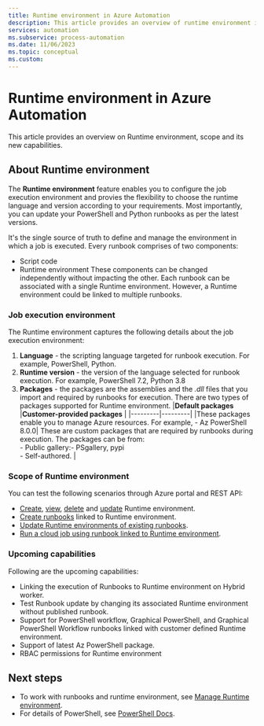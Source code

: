 ```yaml
---
title: Runtime environment in Azure Automation
description: This article provides an overview of runtime environment in Azure Automation.
services: automation
ms.subservice: process-automation
ms.date: 11/06/2023
ms.topic: conceptual
ms.custom:
---
```


# Runtime environment in Azure Automation

This article provides an overview on Runtime environment, scope and its new capabilities.

## About Runtime environment

The **Runtime environment** feature enables you to configure the job execution environment and provies the flexibility to choose the runtime language and version according to your requirements. Most importantly, you can update your PowerShell and Python runbooks as per the latest versions. 

It's the single source of truth to define and manage the environment in which a job is executed. Every runbook comprises of two components:
- Script code
- Runtime environment
These components can be changed independently without impacting the other. Each runbook can be associated with a single Runtime environment. However, a Runtime environment could be linked to multiple runbooks.

### Job execution environment

The Runtime environment captures the following details about the job execution environment:

1. **Language** - the scripting language targeted for runbook execution. For example, PowerShell, Python.
1. **Runtime version** - the version of the language selected for runbook execution. For example, PowerShell 7.2, Python 3.8
1. **Packages** - the packages are the assemblies and the *.dll* files that you import and required by runbooks for execution. There are two types of packages supported for Runtime environment.
   |**Default packages**  |**Customer-provided packages** |
   |---------|---------|
   |These packages enable you to manage Azure resources. For example, - Az PowerShell 8.0.0| These are custom packages that are required by runbooks during execution. The packages can be from: </br> - Public gallery:- PSgallery, pypi </br> - Self-authored. |

### Scope of Runtime environment
You can test the following scenarios through Azure portal and REST API:
- [Create](manage-runtime-environment.md#create-runtime-environment), [view](manage-runtime-environment.md#view-runtime-environment), [delete](manage-runtime-environment.md#delete-runtime-environment) and [update](manage-runtime-environment.md#update-runtime-environment) Runtime environment.
- [Create runbooks](manage-runtime-environment.md#create-runbook) linked to Runtime environment.
- [Update Runtime environments of existing runbooks](manage-runtime-environment.md#map-existing-runbooks-to-system-created-runtime-environments).
- [Run a cloud job using  runbook linked to Runtime environment](manage-runtime-environment.md#create-cloud-job).

### Upcoming capabilities
Following are the upcoming capabilities:
- Linking the execution of Runbooks to Runtime environment on Hybrid worker.
- Test Runbook update by changing its associated Runtime environment without published runbook.
- Support for PowerShell workflow, Graphical PowerShell, and Graphical PowerShell Workflow runbooks linked with customer defined Runtime environment.
- Support of latest Az PowerShell package.
- RBAC permissions for Runtime environment

## Next steps

* To work with runbooks and runtime environment, see [Manage Runtime environment](manage-runtime-environment.md).
* For details of PowerShell, see [PowerShell Docs](/powershell/scripting/overview).

